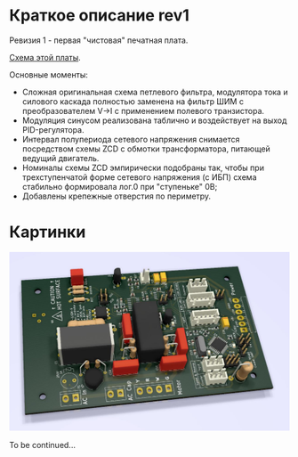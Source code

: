 # Краткое описание rev1

Ревизия 1 - первая "чистовая" печатная плата.

[Схема этой платы](./main.pdf).

Основные моменты:
* Сложная оригинальная схема петлевого фильтра, модулятора тока и силового
каскада полностью заменена на фильтр ШИМ с преобразователем V→I с применением
полевого транзистора.
* Модуляция синусом реализована таблично и воздействует на выход PID-регулятора.
* Интервал полупериода сетевого напряжения снимается посредством схемы ZCD с
обмотки трансформатора, питающей ведущий двигатель.
* Номиналы схемы ZCD эмпирически подобраны так, чтобы при трехступенчатой форме
сетевого напряжения (с ИБП) схема стабильно формировала лог.0 при "ступеньке"
0В;
* Добавлены крепежные отверстия по периметру.

# Картинки

![rev 1 pcb](./img/rev1_img.jpg "rev1")

To be continued...
